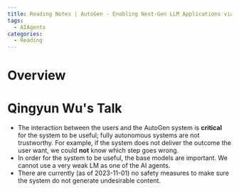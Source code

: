 ```yaml
---
title: Reading Notes | AutoGen - Enabling Next-Gen LLM Applications via Multi-Agent Conversation
tags:
  - AIAgents
categories:
  - Reading
---
```


# Overview

# Qingyun Wu's Talk

-   The interaction between the users and the AutoGen system is **critical** for the system to be useful; fully autonomous systems are not trustworthy. For example, if the system does not deliver the outcome the user want, we could **not** know which step goes wrong.
-   In order for the system to be useful, the base models are important. We cannot use a very weak LM as one of the AI agents.
-   There are currently (as of 2023-11-01) no safety measures to make sure the system do not generate undesirable content.
